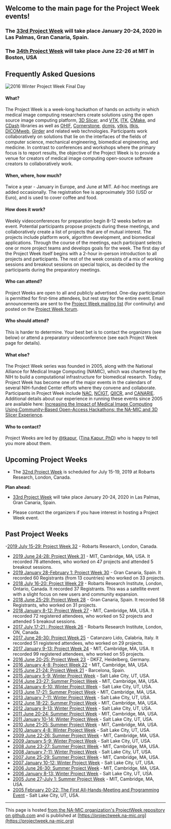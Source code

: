 
## Welcome to the main page for the Project Week events!

### The [33rd Project Week](PW33_2020_GranCanaria/README.md) will take place January 20-24, 2020 in Las Palmas, Gran Canaria, Spain.
### The [34th Project Week](PW33_2020_GranCanaria/README.md) will take place June 22-26 at MIT in Boston, USA


## Frequently Asked Quesions

![2016 Winter Project Week Final Day](https://www.na-mic.org/w/images/thumb/2/25/2016_Winter_Project_Week_Final_Day.JPG/800px-2016_Winter_Project_Week_Final_Day.JPG)

#### What?

The Project Week is a week-long hackathon of hands on activity in which medical image computing researchers create solutions using the open source image computing platform, [3D Slicer](http://www.slicer.org), and [VTK](http://www.vtk.org), [ITK](http://www.itk.org), [CMake](http://www.cmake.org), and [CDash](http://www.cdash.org) libraries as well as [OHIF](http://ohif.org), [Cornerstone](https://cornerstonejs.org/), [dcmjs](https://github.com/dcmjs-org), [vtkjs](https://kitware.github.io/vtk-js/), [itkjs](https://insightsoftwareconsortium.github.io/itk-js/), [DICOMweb](https://www.dicomstandard.org/dicomweb/), [Girder](https://girder.readthedocs.io/) and related web technologies. Participants work collaboratively on solutions that lie on the interfaces of the fields of computer science, mechanical engineering, biomedical engineering, and medicine. In contrast to conferences and workshops where the primary focus is to report results, the objective of the Project Week is to provide a venue for creators of medical image computing open-source software creators to collaboratively work.

#### When, where, how much?

Twice a year - January in Europe, and June at MIT. Ad-hoc meetings are added occasionally. The registration fee is approximately 350 (USD or Euro), and is used to cover coffee and food.

#### How does it work?

Weekly videoconferences for preparation begin 8-12 weeks before an event. Potential participants propose projects during these meetings, and collaboratively create a list of projects that are of mutual interest. The projects include platform work, algorithm development, and biomedical applications. Through the course of the meetings, each participant selects one or more project teams and develops goals for the week. The first day of the Project Week itself begins with a 2-hour in-person introduction to all projects and participants. The rest of the week consists of a mix of working sessions and breakout sessions on special topics, as decided by the participants during the preparatory meetings.

#### Who can attend?

Project Weeks are open to all and publicly advertised. One-day participation is permitted for first-time attendees, but rest stay for the entire event. Email announcements are sent to the [Project Week mailing list](https://public.kitware.com/mailman/listinfo/na-mic-project-week) (for continuity) and posted on the [Project Week forum](https://discourse.slicer.org/c/community/project-week).

#### Who should attend?

This is harder to determine. Your best bet is to contact the organizers (see below) or attend a preparatory videoconference (see each Project Week page for details).

#### What else?

The Project Week series was founded in 2005, along with the National Alliance for Medical Image Computing (NAMIC), which was chartered by the NIH to build a computational infrastructure for biomedical research. Today, Project Week has become one of the major events in the calendars of several NIH-funded Center efforts where they convene and collaborate. Participants in Project Week include [NAC](http://nac.spl.harvard.edu/), [NCIGT](http://www.ncigt.org/), [QIICR](http://qiicr.org/), and [CANARIE](https://www.canarie.ca/). Additional details about our experience in running these events since 2005 are available here: [Increasing the Impact of Medical Image Computing Using Community-Based Open-Access Hackathons: the NA-MIC and 3D Slicer Experience](http://www.sciencedirect.com/science/article/pii/S1361841516301128).

#### Who to contact?

Project Weeks are led by [@tkapur](https://github.com/tkapur), ([Tina Kapur, PhD](http://www.spl.harvard.edu/pages/People/tkapur)) who is happy to tell you more about them.

## Upcoming Project Weeks

- The [32nd Project Week](PW32_2019_London_Canada/README.md) is scheduled for July 15-19, 2019 at Robarts Research, London, Canada.

**Plan ahead:** 
* [33rd Project Week](PW33_2020_GranCanaria/README.md) will take place January 20-24, 2020 in Las Palmas, Gran Canaria, Spain.

* Please contact the organizers if you have interest in hosting a Project Week event.

## Past Project Weeks

-[2019 July 15-29: Project Week 32](PW32_2019_London_Canada/README.md) - Robarts Research, London, Canada.
- [2019 June 24-28: Project Week 31](PW31_2019_Boston/README.md) - MIT, Cambridge, MA, USA. It recorded 78 attendees, who worked on 47 projects and attended 5 breakout sessions.
- [2019 January 28-February 1: Project Week 30](PW30_2019_GranCanaria/README.md) - Gran Canaria, Spain. It recorded 60 Registrants (from 13 countries) who worked on 33 projects.
- [2018 July 16-20: Project Week 29](PW29_2018_London_Canada/README.md) - Robarts Research Institute, London, Ontario, Canada. It recorded 37 Registrants. This was a satellite event with a slight focus on new users and community expansion.
- [2018 June 25-29: Project Week 28](PW28_2018_GranCanaria/README.md) - Gran Canaria, Spain. It recorded 58 Registrants, who worked on 31 projects.
- [2018 January 8-12: Project Week 27](PW27_2018_Boston/README.md) - MIT, Cambridge, MA, USA. It recorded 72 registered attendees, who worked on 52 projects and attended 5 breakout sessions.
- [2017 July 17-21 : Project Week 26](PW26_2017_London_Canada/README.md) - Robarts Research Institute, London, ON, Canada.
- [2017 June 26-30: Project Week 25](https://www.na-mic.org/wiki/2017_Summer_Project_Week) - Catanzaro Lido, Calabria, Italy. It recorded 51 registered attendees, who worked on 29 projects.
- [2017 January 9-13: Project Week 24](https://www.na-mic.org/wiki/2017_Winter_Project_Week) - MIT, Cambridge, MA, USA. It recorded 99 registered attendees, who worked on 55 projects.
- [2016 June 20-25: Project Week 23](https://na-mic.org/wiki/2016_Summer_Project_Week) - DKFZ, Heidelberg, Germany.
- [2016 January 4-8: Project Week 22](https://na-mic.org/wiki/2016_Winter_Project_Week) - MIT, Cambridge, MA, USA.
- [2015 June 21-24: Project Week 21](https://na-mic.org/wiki/2015_Summer_Project_Week) - Barcelona, Spain.
- [2015 January 5-9: Winter Project Week](https://na-mic.org/wiki/2015_Winter_Project_Week) - Salt Lake City, UT, USA.
- [2014 June 23-27: Summer Project Week](https://na-mic.org/wiki/2014_Summer_Project_Week) - MIT, Cambridge, MA, USA.
- [2014 January 6-10: Winter Project Week](https://na-mic.org/wiki/2014_Winter_Project_Week) - Salt Lake City, UT, USA.
- [2013 June 17-21: Summer Project Week](https://na-mic.org/wiki/2013_Summer_Project_Week) - MIT, Cambridge, MA, USA.
- [2013 January 7-11: Winter Project Week](https://na-mic.org/wiki/2013_Winter_Project_Week) - Salt Lake City, UT, USA.
- [2012 June 18-22: Summer Project Week](https://na-mic.org/wiki/2012_Summer_Project_Week) - MIT, Cambridge, MA, USA.
- [2012 January 9-13: Winter Project Week](https://na-mic.org/wiki/2012_Winter_Project_Week) - Salt Lake City, UT, USA.
- [2011 June 20-24: Summer Project Week](https://na-mic.org/wiki/2011_Summer_Project_Week) - MIT, Cambridge, MA, USA.
- [2011 January 10-14: Winter Project Week](https://na-mic.org/wiki/2011_Winter_Project_Week) - Salt Lake City, UT, USA.
- [2010 June 21-25: Summer Project Week](https://na-mic.org/wiki/2010_Summer_Project_Week) - MIT, Cambridge, MA, USA.
- [2010 January 4-8: Winter Project Week](https://na-mic.org/wiki/2010_Winter_Project_Week) - Salt Lake City, UT, USA.
- [2009 June 22-26: Summer Project Week](https://na-mic.org/wiki/2009_Summer_Project_Week) - MIT, Cambridge, MA, USA.
- [2009 January 5-9: Winter Project Week](https://na-mic.org/wiki/2009_Winter_Project_Week) - Salt Lake City, UT, USA.
- [2008 June 23-27: Summer Project Week](https://na-mic.org/wiki/2008_Summer_Project_Week) - MIT, Cambridge, MA, USA.
- [2008 January 7-11: Winter Project Week](https://na-mic.org/wiki/2008_Winter_Project_Week) - Salt Lake City, UT, USA.
- [2007 June 25-29: Summer Project Week](https://na-mic.org/wiki/2007_Programming/Project_Week_MIT) - MIT, Cambridge, MA, USA.
- [2007 January 10-12: Winter Project Week](https://na-mic.org/wiki/AHM_2007) - Salt Lake City, UT, USA.
- [2006 June 26-30: Summer Project Week](https://na-mic.org/wiki/2006_Programming/Project_Week_MIT) - MIT, Cambridge, MA, USA.
- [2006 January 8-13: Winter Project Week](https://na-mic.org/wiki/AHM_2006:AHM_2006) - Salt Lake City, UT, USA.
- [2005 June 27-July 1: Summer Project Week](https://na-mic.org/wiki/Engineering:Programmers_Week_Summer_2005) - MIT, Cambridge, MA, USA.
- [2005 February 20-22: The First All-Hands-Meeting and Programming Event](https://na-mic.org/wiki/AHM_2005:Main) - Salt Lake City, UT, USA.

---
This page is hosted [from the NA-MIC organization's ProjectWeek repository on github.com](https://github.com/NA-MIC/ProjectWeek) and is published at [https://projectweek.na-mic.org](https://projectweek.na-mic.org)

